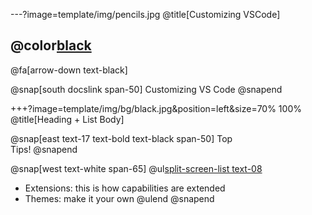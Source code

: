---?image=template/img/pencils.jpg
@title[Customizing VSCode]

## @color[black](Customizing<br>VSCode)

@fa[arrow-down text-black]

@snap[south docslink span-50]
Customizing VS Code
@snapend

+++?image=template/img/bg/black.jpg&position=left&size=70% 100%
@title[Heading + List Body]

@snap[east text-17 text-bold text-black span-50]
Top<br>Tips!
@snapend

@snap[west text-white span-65]
@ul[split-screen-list text-08](false)
- Extensions: this is how capabilities are extended
- Themes: make it your own
@ulend
@snapend

